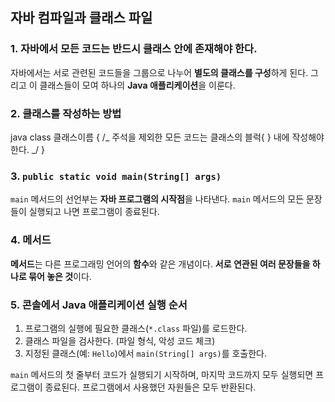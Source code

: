 ## 자바 컴파일과 클래스 파일

### 1. 자바에서 모든 코드는 반드시 클래스 안에 존재해야 한다.

자바에서는 서로 관련된 코드들을 그룹으로 나누어 **별도의 클래스를 구성**하게 된다. 그리고 이 클래스들이 모여 하나의 **Java 애플리케이션**을 이룬다.

### 2. 클래스를 작성하는 방법

java
class 클래스이름 {
/_
주석을 제외한 모든 코드는 클래스의 블럭{ } 내에 작성해야 한다.
_/
}

### 3. `public static void main(String[] args)`

`main` 메서드의 선언부는 **자바 프로그램의 시작점**을 나타낸다. `main` 메서드의 모든 문장들이 실행되고 나면 프로그램이 종료된다.

### 4. 메서드

**메서드**는 다른 프로그래밍 언어의 **함수**와 같은 개념이다. **서로 연관된 여러 문장들을 하나로 묶어 놓은 것**이다.

### 5. 콘솔에서 Java 애플리케이션 실행 순서

1. 프로그램의 실행에 필요한 클래스(`*.class` 파일)를 로드한다.
2. 클래스 파일을 검사한다. (파일 형식, 악성 코드 체크)
3. 지정된 클래스(예: `Hello`)에서 `main(String[] args)`를 호출한다.

`main` 메서드의 첫 줄부터 코드가 실행되기 시작하며, 마지막 코드까지 모두 실행되면 프로그램이 종료된다. 프로그램에서 사용했던 자원들은 모두 반환된다.
